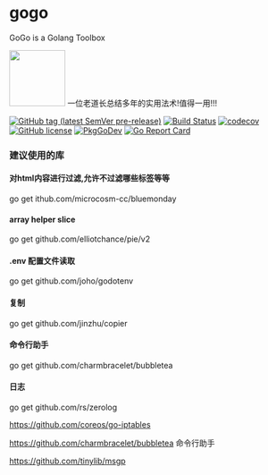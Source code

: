 # gogo
GoGo is a Golang Toolbox

<img src="https://user-images.githubusercontent.com/8974108/112966014-6320d380-917c-11eb-8c21-23b1b827dc78.png" width="100px">
一位老道长总结多年的实用法术!值得一用!!!




[![GitHub tag (latest SemVer pre-release)](https://img.shields.io/github/v/tag/qwenode/gogo?include_prereleases)](https://github.com/qwenode/gogo/releases)
[![Build Status](https://github.com/qwenode/gogo/workflows/Go/badge.svg)](https://github.com/qwenode/gogo/actions?query=workflow%3AGo)
[![codecov](https://codecov.io/gh/qwenode/gogo/branch/master/graph/badge.svg)](https://codecov.io/gh/qwenode/gogo)
[![GitHub license](https://img.shields.io/github/license/qwenode/gogo)](https://github.com/qwenode/gogo/blob/master/LICENSE)
[![PkgGoDev](https://pkg.go.dev/badge/mod/github.com/qwenode/gogo)](https://pkg.go.dev/mod/github.com/qwenode/gogo)
[![Go Report Card](https://goreportcard.com/badge/github.com/qwenode/gogo)](https://goreportcard.com/report/github.com/qwenode/gogo)


### 建议使用的库

#### 对html内容进行过滤,允许不过滤哪些标签等等

go get ithub.com/microcosm-cc/bluemonday

#### array helper slice

go get github.com/elliotchance/pie/v2

#### .env 配置文件读取

go get github.com/joho/godotenv

#### 复制

go get github.com/jinzhu/copier

#### 命令行助手

go get github.com/charmbracelet/bubbletea

#### 日志

go get github.com/rs/zerolog

https://github.com/coreos/go-iptables


https://github.com/charmbracelet/bubbletea 命令行助手

https://github.com/tinylib/msgp